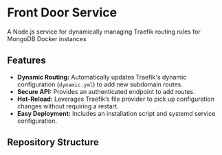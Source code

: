 # Front Door Service

A Node.js service for dynamically managing Traefik routing rules for MongoDB Docker instances

## Features

- **Dynamic Routing:** Automatically updates Traefik's dynamic configuration (`dynamic.yml`)
  to add new subdomain routes.
- **Secure API:** Provides an authenticated endpoint to add routes.
- **Hot-Reload:** Leverages Traefik’s file provider to pick up configuration changes
  without requiring a restart.
- **Easy Deployment:** Includes an installation script and systemd service configuration.

## Repository Structure

